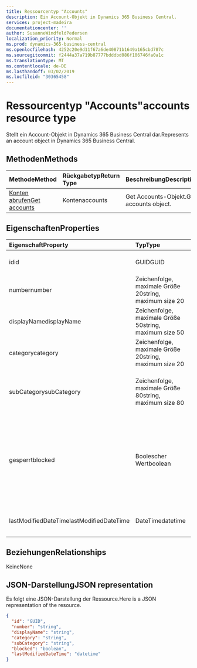 ```yaml
---
title: Ressourcentyp "Accounts"
description: Ein Account-Objekt in Dynamics 365 Business Central.
services: project-madeira
documentationcenter: ''
author: SusanneWindfeldPedersen
localization_priority: Normal
ms.prod: dynamics-365-business-central
ms.openlocfilehash: 4252c20e9d11f67a6de40871b1649a165cbd787c
ms.sourcegitcommit: f2444a37a719b87777bdddbd086f106746fa0a1c
ms.translationtype: MT
ms.contentlocale: de-DE
ms.lasthandoff: 03/02/2019
ms.locfileid: "30365458"
---
```

# <a name="accounts-resource-type"></a><span data-ttu-id="f6d4c-103">Ressourcentyp "Accounts"</span><span class="sxs-lookup"><span data-stu-id="f6d4c-103">accounts resource type</span></span>
<span data-ttu-id="f6d4c-104">Stellt ein Account-Objekt in Dynamics 365 Business Central dar.</span><span class="sxs-lookup"><span data-stu-id="f6d4c-104">Represents an account object in Dynamics 365 Business Central.</span></span>

## <a name="methods"></a><span data-ttu-id="f6d4c-105">Methoden</span><span class="sxs-lookup"><span data-stu-id="f6d4c-105">Methods</span></span>

| <span data-ttu-id="f6d4c-106">Methode</span><span class="sxs-lookup"><span data-stu-id="f6d4c-106">Method</span></span>       | <span data-ttu-id="f6d4c-107">Rückgabetyp</span><span class="sxs-lookup"><span data-stu-id="f6d4c-107">Return Type</span></span>  |<span data-ttu-id="f6d4c-108">Beschreibung</span><span class="sxs-lookup"><span data-stu-id="f6d4c-108">Description</span></span>|
|:---------------|:--------|:----------|
|[<span data-ttu-id="f6d4c-109">Konten abrufen</span><span class="sxs-lookup"><span data-stu-id="f6d4c-109">Get accounts</span></span>](../api/dynamics-account-get.md)|<span data-ttu-id="f6d4c-110">Konten</span><span class="sxs-lookup"><span data-stu-id="f6d4c-110">accounts</span></span>|<span data-ttu-id="f6d4c-111">Get Accounts-Objekt.</span><span class="sxs-lookup"><span data-stu-id="f6d4c-111">Get accounts object.</span></span>|

## <a name="properties"></a><span data-ttu-id="f6d4c-112">Eigenschaften</span><span class="sxs-lookup"><span data-stu-id="f6d4c-112">Properties</span></span>
| <span data-ttu-id="f6d4c-113">Eigenschaft</span><span class="sxs-lookup"><span data-stu-id="f6d4c-113">Property</span></span>     | <span data-ttu-id="f6d4c-114">Typ</span><span class="sxs-lookup"><span data-stu-id="f6d4c-114">Type</span></span>   |<span data-ttu-id="f6d4c-115">Beschreibung</span><span class="sxs-lookup"><span data-stu-id="f6d4c-115">Description</span></span>|
|:---------------|:--------|:----------|
|<span data-ttu-id="f6d4c-116">id</span><span class="sxs-lookup"><span data-stu-id="f6d4c-116">id</span></span>|<span data-ttu-id="f6d4c-117">GUID</span><span class="sxs-lookup"><span data-stu-id="f6d4c-117">GUID</span></span>|<span data-ttu-id="f6d4c-118">Die eindeutige ID des Kontos.</span><span class="sxs-lookup"><span data-stu-id="f6d4c-118">The unique ID of the account.</span></span>|
|<span data-ttu-id="f6d4c-119">number</span><span class="sxs-lookup"><span data-stu-id="f6d4c-119">number</span></span>|<span data-ttu-id="f6d4c-120">Zeichenfolge, maximale Größe 20</span><span class="sxs-lookup"><span data-stu-id="f6d4c-120">string, maximum size 20</span></span>|<span data-ttu-id="f6d4c-121">Gibt die Nummer des Sachkontos an.</span><span class="sxs-lookup"><span data-stu-id="f6d4c-121">Specifies the number of the G/L account.</span></span>|
|<span data-ttu-id="f6d4c-122">displayName</span><span class="sxs-lookup"><span data-stu-id="f6d4c-122">displayName</span></span>|<span data-ttu-id="f6d4c-123">Zeichenfolge, maximale Größe 50</span><span class="sxs-lookup"><span data-stu-id="f6d4c-123">string, maximum size 50</span></span>|<span data-ttu-id="f6d4c-124">Gibt den Namen des Sachkontos an.</span><span class="sxs-lookup"><span data-stu-id="f6d4c-124">Specifies the name of the G/L account.</span></span>|
|<span data-ttu-id="f6d4c-125">category</span><span class="sxs-lookup"><span data-stu-id="f6d4c-125">category</span></span>|<span data-ttu-id="f6d4c-126">Zeichenfolge, maximale Größe 20</span><span class="sxs-lookup"><span data-stu-id="f6d4c-126">string, maximum size 20</span></span>|<span data-ttu-id="f6d4c-127">Gibt die Kategorie des Sachkontos an.</span><span class="sxs-lookup"><span data-stu-id="f6d4c-127">Specifies the category of the G/L account.</span></span>|
|<span data-ttu-id="f6d4c-128">subCategory</span><span class="sxs-lookup"><span data-stu-id="f6d4c-128">subCategory</span></span>|<span data-ttu-id="f6d4c-129">Zeichenfolge, maximale Größe 80</span><span class="sxs-lookup"><span data-stu-id="f6d4c-129">string, maximum size 80</span></span>|<span data-ttu-id="f6d4c-130">Gibt die Unterkategorie der Kontokategorie des Sachkontos an.</span><span class="sxs-lookup"><span data-stu-id="f6d4c-130">Specifies the subcategory of the account category of the G/L account.</span></span>|
|<span data-ttu-id="f6d4c-131">gesperrt</span><span class="sxs-lookup"><span data-stu-id="f6d4c-131">blocked</span></span>|<span data-ttu-id="f6d4c-132">Boolescher Wert</span><span class="sxs-lookup"><span data-stu-id="f6d4c-132">boolean</span></span>|<span data-ttu-id="f6d4c-133">Gibt an, dass Posten nicht in das Sachkonto gebucht werden können.</span><span class="sxs-lookup"><span data-stu-id="f6d4c-133">Specifies that entries cannot be posted to the G/L account.</span></span> <span data-ttu-id="f6d4c-134">**True** gibt an, dass das Konto gesperrt ist und das Veröffentlichen nicht zulässig ist.</span><span class="sxs-lookup"><span data-stu-id="f6d4c-134">**True** indicates account is blocked and posting is not allowed.</span></span>|
|<span data-ttu-id="f6d4c-135">lastModifiedDateTime</span><span class="sxs-lookup"><span data-stu-id="f6d4c-135">lastModifiedDateTime</span></span>|<span data-ttu-id="f6d4c-136">DateTime</span><span class="sxs-lookup"><span data-stu-id="f6d4c-136">datetime</span></span>|<span data-ttu-id="f6d4c-137">Die letzte Uhrzeit, zu der das Konto geändert wurde.</span><span class="sxs-lookup"><span data-stu-id="f6d4c-137">The last datetime the account was modified.</span></span>|


## <a name="relationships"></a><span data-ttu-id="f6d4c-138">Beziehungen</span><span class="sxs-lookup"><span data-stu-id="f6d4c-138">Relationships</span></span>
<span data-ttu-id="f6d4c-139">Keine</span><span class="sxs-lookup"><span data-stu-id="f6d4c-139">None</span></span>

## <a name="json-representation"></a><span data-ttu-id="f6d4c-140">JSON-Darstellung</span><span class="sxs-lookup"><span data-stu-id="f6d4c-140">JSON representation</span></span>

<span data-ttu-id="f6d4c-141">Es folgt eine JSON-Darstellung der Ressource.</span><span class="sxs-lookup"><span data-stu-id="f6d4c-141">Here is a JSON representation of the resource.</span></span>


```json
{
  "id": "GUID",
  "number": "string",
  "displayName": "string",
  "category": "string",
  "subCategory": "string",
  "blocked": "boolean",
  "lastModifiedDateTime": "datetime"
}

```
